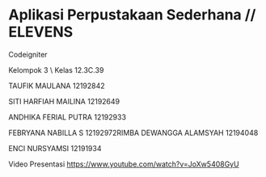 # Aplikasi Perpustakaan Sederhana // ELEVENS

Codeigniter

Kelompok 3 \\ Kelas 12.3C.39

TAUFIK MAULANA 12192842

SITI HARFIAH MAILINA 12192649

ANDHIKA FERIAL PUTRA 12192933

FEBRYANA NABILLA S 12192972RIMBA DEWANGGA ALAMSYAH 12194048

ENCI NURSYAMSI 12191934 


Video Presentasi
https://www.youtube.com/watch?v=JoXw5408GyU
